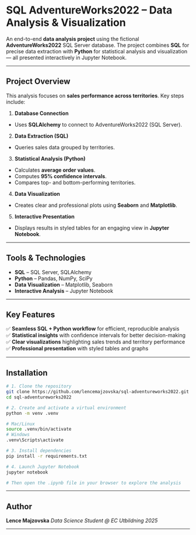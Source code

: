 # SQL AdventureWorks2022 – Data Analysis & Visualization

An end-to-end **data analysis project** using the fictional **AdventureWorks2022** SQL Server database.
The project combines **SQL** for precise data extraction with **Python** for statistical analysis and visualization — all presented interactively in Jupyter Notebook.

---

## Project Overview

This analysis focuses on **sales performance across territories**.
Key steps include:

1. **Database Connection**
- Uses **SQLAlchemy** to connect to AdventureWorks2022 (SQL Server).
2. **Data Extraction (SQL)**
- Queries sales data grouped by territories.
3. **Statistical Analysis (Python)**
- Calculates **average order values**.
- Computes **95% confidence intervals**.
- Compares top- and bottom-performing territories.
4. **Data Visualization**
- Creates clear and professional plots using **Seaborn** and **Matplotlib**.
5. **Interactive Presentation**
- Displays results in styled tables for an engaging view in **Jupyter Notebook**.

---

## Tools & Technologies

- **SQL** – SQL Server, SQLAlchemy
- **Python** – Pandas, NumPy, SciPy
- **Data Visualization** – Matplotlib, Seaborn
- **Interactive Analysis** – Jupyter Notebook

---

## Key Features

✅ **Seamless SQL + Python workflow** for efficient, reproducible analysis <br>
✅ **Statistical insights** with confidence intervals for better decision-making <br>
✅ **Clear visualizations** highlighting sales trends and territory performance <br>
✅ **Professional presentation** with styled tables and graphs <br>

---

## Installation

```bash
# 1. Clone the repository
git clone https://github.com/lencemajzovska/sql-adventureworks2022.git
cd sql-adventureworks2022

# 2. Create and activate a virtual environment
python -m venv .venv

# Mac/Linux
source .venv/bin/activate
# Windows
.venv\Scripts\activate

# 3. Install dependencies
pip install -r requirements.txt

# 4. Launch Jupyter Notebook
jupyter notebook

# Then open the .ipynb file in your browser to explore the analysis
```

---

## Author

**Lence Majzovska**
*Data Science Student @ EC Utbildning 2025*

---
